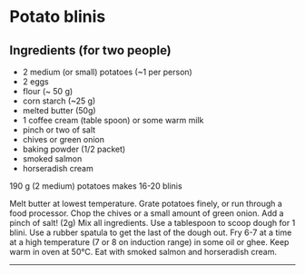 # Potato blinis

## Ingredients (for two people)

- 2 medium (or small) potatoes (~1 per person)
- 2 eggs
- flour (~ 50 g)
- corn starch (~25 g)
- melted butter (50g)
- 1 coffee cream (table spoon) or some warm milk
- pinch or two of salt
- chives or green onion
- baking powder (1/2 packet)
- smoked salmon
- horseradish cream

190 g (2 medium) potatoes makes 16-20 blinis

Melt butter at lowest temperature.
Grate potatoes finely, or run through a food processor.
Chop the chives or a small amount of green onion.
Add a pinch of salt! (2g)
Mix all ingredients.
Use a tablespoon to scoop dough for 1 blini. 
Use a rubber spatula to get the last of the dough out.
Fry 6-7 at a time at a high temperature (7 or 8 on induction range) in some oil or ghee.
Keep warm in oven at 50°C.
Eat with smoked salmon and horseradish cream. 

---
